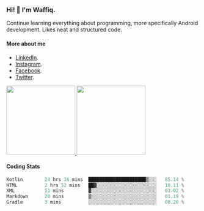 ### Hi! 👋 I'm Waffiq.

Continue learning everything about programming, more specifically Android development. Likes neat and structured code.

#### More about me 
- [LinkedIn](https://www.linkedin.com/in/waffiqaziz/).
- [Instagram](https://www.instagram.com/waffiqaziz/).
- [Facebook](https://web.facebook.com/WaffiqAziz/).
- [Twitter](https://twitter.com/AzizWaffiq).

<p align="left">
<a href="https://github.com/waffiqaziz">
  <img height="180em" src="https://github-readme-stats-eight-theta.vercel.app/api?username=waffiqaziz&show_icons=true&theme=algolia&include_all_commits=true&count_private=true"/>
  <img height="180em" src="https://github-readme-stats-eight-theta.vercel.app/api/top-langs/?username=waffiqaziz&layout=compact&langs_count=8&theme=algolia"/>
</a>
</p>

#### Coding Stats
<!--START_SECTION:waka-->

```rust
Kotlin        24 hrs 16 mins  █████████████████████▒░░░   85.14 %
HTML          2 hrs 52 mins   ██▓░░░░░░░░░░░░░░░░░░░░░░   10.11 %
XML           51 mins         ▓░░░░░░░░░░░░░░░░░░░░░░░░   03.02 %
Markdown      20 mins         ▒░░░░░░░░░░░░░░░░░░░░░░░░   01.19 %
Gradle        3 mins          ░░░░░░░░░░░░░░░░░░░░░░░░░   00.20 %
```

<!--END_SECTION:waka-->
